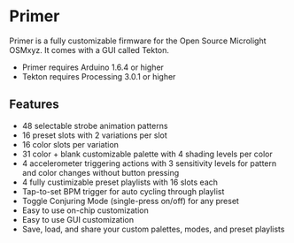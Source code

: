 # Primer

Primer is a fully customizable firmware for the Open Source Microlight OSMxyz. It comes with a GUI called Tekton.

* Primer requires Arduino 1.6.4 or higher
* Tekton requires Processing 3.0.1 or higher


## Features

* 48 selectable strobe animation patterns
* 16 preset slots with 2 variations per slot
* 16 color slots per variation
* 31 color + blank customizable palette with 4 shading levels per color
* 4 accelerometer triggering actions with 3 sensitivity levels for pattern and color changes without button pressing
* 4 fully custimizable preset playlists with 16 slots each
* Tap-to-set BPM trigger for auto cycling through playlist
* Toggle Conjuring Mode (single-press on/off) for any preset
* Easy to use on-chip customization
* Easy to use GUI customization
* Save, load, and share your custom palettes, modes, and preset playlists
